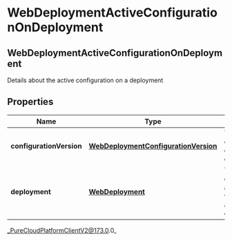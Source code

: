 # WebDeploymentActiveConfigurationOnDeployment

## WebDeploymentActiveConfigurationOnDeployment
Details about the active configuration on a deployment

## Properties

|Name | Type | Description | Notes|
|------------ | ------------- | ------------- | -------------|
| **configurationVersion** | [**WebDeploymentConfigurationVersion**](WebDeploymentConfigurationVersion) | The active configuration on a deployment | [optional] |
| **deployment** | [**WebDeployment**](WebDeployment) | The web deployment associated with the active configuration | [optional] |



_PureCloudPlatformClientV2@173.0.0_
